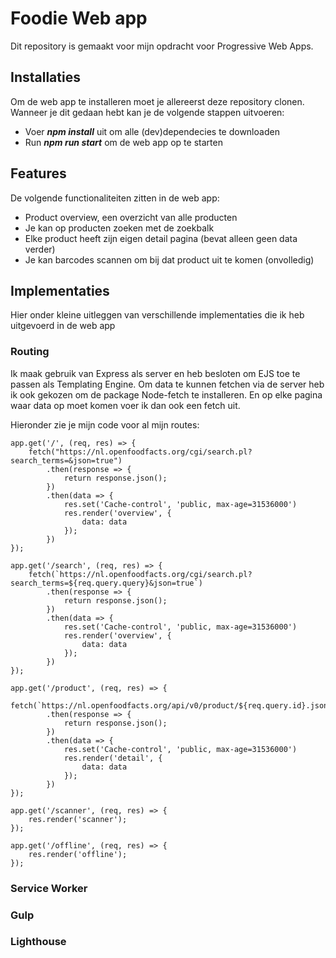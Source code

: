 # Foodie Web app
Dit repository is gemaakt voor mijn opdracht voor Progressive Web Apps.

## Installaties
Om de web app te installeren moet je allereerst deze repository clonen. Wanneer je dit gedaan hebt kan je de volgende stappen uitvoeren:
- Voer ***npm install*** uit om alle (dev)dependecies te downloaden
- Run ***npm run start*** om de web app op te starten


## Features
De volgende functionaliteiten zitten in de web app:
- Product overview, een overzicht van alle producten
- Je kan op producten zoeken met de zoekbalk
- Elke product heeft zijn eigen detail pagina (bevat alleen geen data verder)
- Je kan barcodes scannen om bij dat product uit te komen (onvolledig)

## Implementaties
Hier onder kleine uitleggen van verschillende implementaties die ik heb uitgevoerd in de web app

### Routing
Ik maak gebruik van Express als server en heb besloten om EJS toe te passen als Templating Engine. Om data te kunnen fetchen via de server heb ik ook gekozen om de package Node-fetch te installeren. En op elke pagina waar data op moet komen voer ik dan ook een fetch uit.

Hieronder zie je mijn code voor al mijn routes:
```JS
app.get('/', (req, res) => {
    fetch("https://nl.openfoodfacts.org/cgi/search.pl?search_terms=&json=true")
        .then(response => {
            return response.json();
        })
        .then(data => {
            res.set('Cache-control', 'public, max-age=31536000')
            res.render('overview', {
                data: data
            });
        })
});

app.get('/search', (req, res) => {
    fetch(`https://nl.openfoodfacts.org/cgi/search.pl?search_terms=${req.query.query}&json=true`)
        .then(response => {
            return response.json();
        })
        .then(data => {
            res.set('Cache-control', 'public, max-age=31536000')
            res.render('overview', {
                data: data
            });
        })
});

app.get('/product', (req, res) => {
    fetch(`https://nl.openfoodfacts.org/api/v0/product/${req.query.id}.json`)
        .then(response => {
            return response.json();
        })
        .then(data => {
            res.set('Cache-control', 'public, max-age=31536000')
            res.render('detail', {
                data: data
            });
        })
});

app.get('/scanner', (req, res) => {
    res.render('scanner');
});

app.get('/offline', (req, res) => {
    res.render('offline');
});
```

### Service Worker

### Gulp

### Lighthouse
